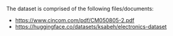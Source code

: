 The dataset is comprised of the following files/documents:
- https://www.cincom.com/pdf/CM050805-2.pdf
- https://huggingface.co/datasets/ksabeh/electronics-dataset